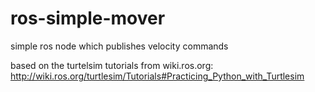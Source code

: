 # ros-simple-mover
simple ros node which publishes velocity commands

based on the turtelsim tutorials from wiki.ros.org:
http://wiki.ros.org/turtlesim/Tutorials#Practicing_Python_with_Turtlesim
